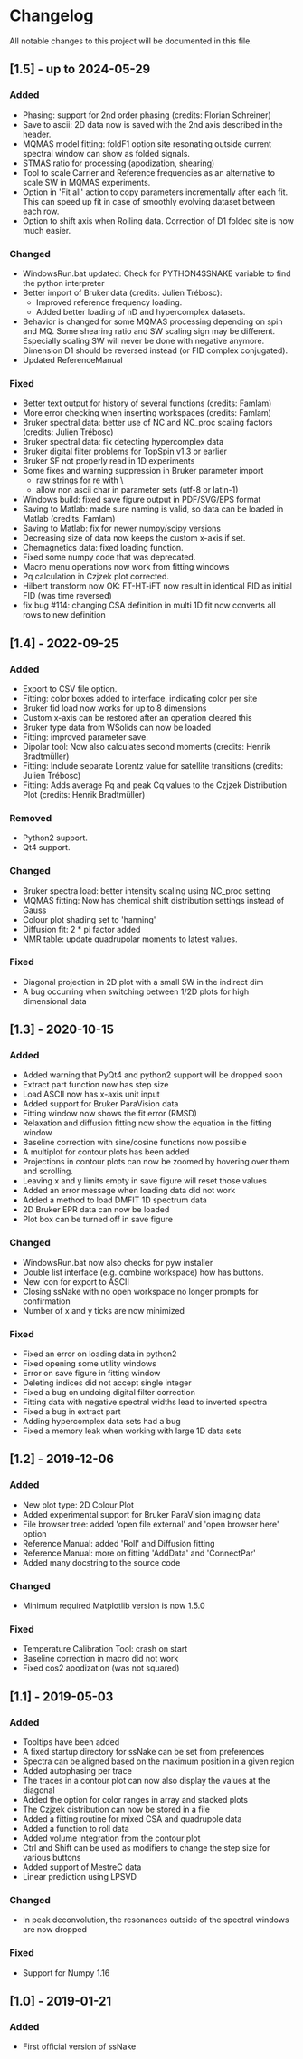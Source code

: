 Changelog
=========

All notable changes to this project will be documented in this file.

## [1.5] - up to 2024-05-29
### Added
- Phasing: support for 2nd order phasing (credits: Florian Schreiner)
- Save to ascii: 2D data now is saved with the 2nd axis described in the header.
- MQMAS model fitting: foldF1 option site resonating outside current spectral window can show as folded signals.
- STMAS ratio for processing (apodization, shearing)
- Tool to scale Carrier and Reference frequencies as an alternative to scale SW in MQMAS experiments.
- Option in 'Fit all' action to copy parameters incrementally after each fit. This can speed up fit in case of smoothly 
  evolving dataset between each row.
- Option to shift axis when Rolling data. Correction of D1 folded site is now much easier.
### Changed
- WindowsRun.bat updated: Check for PYTHON4SSNAKE variable to find the python interpreter
- Better import of Bruker data (credits: Julien Trébosc):
   + Improved reference frequency loading.
   + Added better loading of nD and hypercomplex datasets.
- Behavior is changed for some MQMAS processing depending on spin and MQ. 
  Some shearing ratio and SW scaling sign may be different. Especially scaling 
  SW will never be done with negative anymore. Dimension D1 should be reversed instead 
  (or FID complex conjugated).
- Updated ReferenceManual
### Fixed
- Better text output for history of several functions (credits: Famlam)
- More error checking when inserting workspaces (credits: Famlam)
- Bruker spectral data: better use of NC and NC\_proc scaling factors (credits: Julien Trébosc)
- Bruker spectral data: fix detecting hypercomplex data
- Bruker digital filter problems for TopSpin v1.3 or earlier
- Bruker SF not properly read in 1D experiments
- Some fixes and warning suppression in Bruker parameter import 
   + raw strings for re with \
   + allow non ascii char in parameter sets (utf-8 or latin-1)
- Windows build: fixed save figure output in PDF/SVG/EPS format
- Saving to Matlab: made sure naming is valid, so data can be loaded in Matlab (credits: Famlam)
- Saving to Matlab: fix for newer numpy/scipy versions
- Decreasing size of data now keeps the custom x-axis if set.
- Chemagnetics data: fixed loading function.
- Fixed some numpy code that was deprecated.
- Macro menu operations now work from fitting windows
- Pq calculation in Czjzek plot corrected. 
- Hilbert transform now OK: FT-HT-iFT now result in identical FID as initial FID (was time reversed)
- fix bug #114: changing CSA definition in multi 1D fit now converts all rows to new definition 

## [1.4] - 2022-09-25
### Added
- Export to CSV file option.
- Fitting: color boxes added to interface, indicating color per site
- Bruker fid load now works for up to 8 dimensions
- Custom x-axis can be restored after an operation cleared this
- Bruker type data from WSolids can now be loaded
- Fitting: improved parameter save. 
- Dipolar tool: Now also calculates second moments (credits: Henrik Bradtmüller)
- Fitting: Include separate Lorentz value for satellite transitions (credits: Julien Trébosc)
- Fitting: Adds average Pq and peak Cq values to the Czjzek Distribution Plot (credits: Henrik Bradtmüller)
### Removed
- Python2 support.
- Qt4 support.
### Changed
- Bruker spectra load: better intensity scaling using NC_proc setting
- MQMAS fitting: Now has chemical shift distribution settings instead of Gauss
- Colour plot shading set to 'hanning'
- Diffusion fit: 2 * pi factor added
- NMR table: update quadrupolar moments to latest values.
### Fixed
- Diagonal projection in 2D plot with a small SW in the indirect dim
- A bug occurring when switching between 1/2D plots for high dimensional data

## [1.3] - 2020-10-15
### Added
- Added warning that PyQt4 and python2 support will be dropped soon
- Extract part function now has step size
- Load ASCII now has x-axis unit input
- Added support for Bruker ParaVision data
- Fitting window now shows the fit error (RMSD)
- Relaxation and diffusion fitting now show the equation in the fitting window
- Baseline correction with sine/cosine functions now possible
- A multiplot for contour plots has been added
- Projections in contour plots can now be zoomed by hovering over them and scrolling.
- Leaving x and y limits empty in save figure will reset those values
- Added an error message when loading data did not work
- Added a method to load DMFIT 1D spectrum data
- 2D Bruker EPR data can now be loaded
- Plot box can be turned off in save figure

### Changed
- WindowsRun.bat now also checks for pyw installer 
- Double list interface (e.g. combine workspace) how has buttons.
- New icon for export to ASCII
- Closing ssNake with no open workspace no longer prompts for confirmation
- Number of x and y ticks are now minimized

### Fixed
- Fixed an error on loading data in python2
- Fixed opening some utility windows
- Error on save figure in fitting window
- Deleting indices did not accept single integer
- Fixed a bug on undoing digital filter correction
- Fitting data with negative spectral widths lead to inverted spectra
- Fixed a bug in extract part
- Adding hypercomplex data sets had a bug
- Fixed a memory leak when working with large 1D data sets

## [1.2] - 2019-12-06
### Added
- New plot type: 2D Colour Plot
- Added experimental support for Bruker ParaVision imaging data
- File browser tree: added 'open file external' and 'open browser here' option
- Reference Manual: added 'Roll' and Diffusion fitting
- Reference Manual: more on fitting 'AddData' and 'ConnectPar'
- Added many docstring to the source code

### Changed
- Minimum required Matplotlib version is now 1.5.0

### Fixed
- Temperature Calibration Tool: crash on start
- Baseline correction in macro did not work
- Fixed cos2 apodization (was not squared)

## [1.1] - 2019-05-03
### Added
- Tooltips have been added
- A fixed startup directory for ssNake can be set from preferences
- Spectra can be aligned based on the maximum position in a given region
- Added autophasing per trace
- The traces in a contour plot can now also display the values at the diagonal
- Added the option for color ranges in array and stacked plots
- The Czjzek distribution can now be stored in a file
- Added a fitting routine for mixed CSA and quadrupole data
- Added a function to roll data
- Added volume integration from the contour plot
- Ctrl and Shift can be used as modifiers to change the step size for various buttons
- Added support of MestreC data
- Linear prediction using LPSVD

### Changed
- In peak deconvolution, the resonances outside of the spectral windows are now dropped

### Fixed
- Support for Numpy 1.16

## [1.0] - 2019-01-21
### Added
- First official version of ssNake
